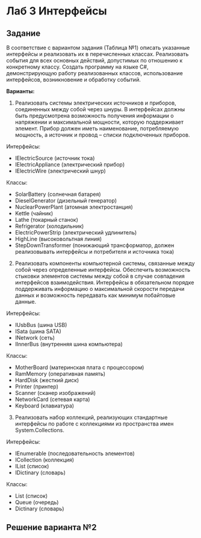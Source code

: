 # Лаб 3 Интерфейсы

## Задание

В соответствие с вариантом задания (Таблица №1) описать указанные
интерфейсы и реализовать их в перечисленных классах. Реализовать события
для всех основных действий, допустимых по отношению к конкретному
классу. Создать программу на языке C#, демонстрирующую работу
реализованных классов, использование интерфейсов, возникновение и
обработку событий.

**Варианты:**
1. Реализовать системы электрических источников и
приборов, соединенных между собой через шнуры. В
интерфейсах должны быть предусмотрена возможность
получения информации о напряжении и максимальной
мощности, которую поддерживает элемент. Прибор
должен иметь наименование, потребляемую мощность, а
источник и провод – списки подключенных приборов.

Интерфейсы:
- IElectricSource (источник тока)
- IElectricAppliance (электрический прибор)
- IElectricWire (электрический шнур)

Классы:
- SolarBattery (солнечная батарея)
- DieselGenerator (дизельный генератор)
- NuclearPowerPlant (атомная электростанция)
- Kettle (чайник)
- Lathe (токарный станок)
- Refrigerator (холодильник)
- ElectricPowerStrip (электрический удлинитель)
- HighLine (высоковольтная линия)
- StepDownTransformer (понижающий трансформатор,
должен реализовывать интерфейсы и потребителя и
источника тока)


2. Реализовать компоненты компьютерной системы,
связанные между собой через определенные интерфейсы.
Обеспечить возможность стыковки элементов системы
между собой в случае совпадения интерфейсов
взаимодействия. Интерфейсы в обязательном порядке
поддерживать информацию о максимальной скорости
передачи данных и возможность передавать как минимум
побайтовые данные.

Интерфейсы:
- IUsbBus (шина USB)
- ISata (шина SATA)
- INetwork (сеть)
- IInnerBus (внутренняя шина компьютера)

Классы:
- MotherBoard (материнская плата с процессором)
- RamMemory (оперативная память)
- HardDisk (жесткий диск)
- Printer (принтер)
- Scanner (сканер изображений)
- NetworkCard (сетевая карта)
- Keyboard (клавиатура)


3. Реализовать набор коллекций, реализующих стандартные
интерфейсы по работе с коллекциями из пространства
имен System.Collections.

Интерфейсы:
- IEnumerable (последовательность элементов)
- ICollection (коллекция)
- IList (список)
- IDictinary (словарь)

Классы:
- List (список)
- Queue (очередь)
- Dictinary (словарь)

## Решение варианта №2
